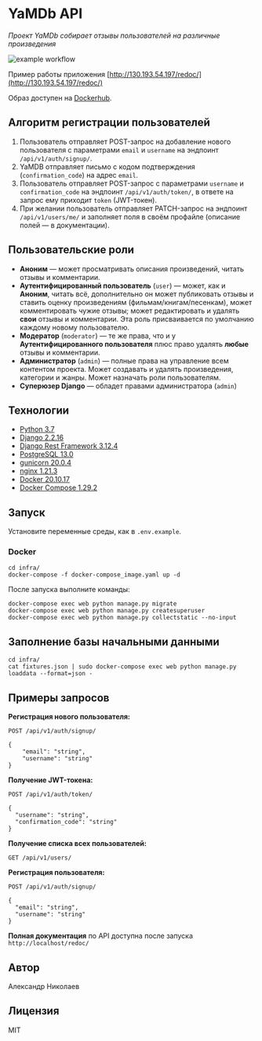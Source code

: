 # YaMDb API

_Проект YaMDb собирает отзывы пользователей на различные произведения_

![example workflow](https://github.com/aVeter77/yamdb_final/actions/workflows/yamdb_workflow.yml/badge.svg)

Пример работы приложения [http://130.193.54.197/redoc/](http://130.193.54.197/redoc/)

Образ доступен на [Dockerhub](https://hub.docker.com/r/aveter77/api_yamdb/tags).
## Алгоритм регистрации пользователей
1. Пользователь отправляет POST-запрос на добавление нового пользователя с параметрами `email` и `username` на эндпоинт `/api/v1/auth/signup/`.
2. YaMDB отправляет письмо с кодом подтверждения (`confirmation_code`) на адрес `email`.
3. Пользователь отправляет POST-запрос с параметрами `username` и `confirmation_code` на эндпоинт `/api/v1/auth/token/`, в ответе на запрос ему приходит `token` (JWT-токен).
4. При желании пользователь отправляет PATCH-запрос на эндпоинт `/api/v1/users/me/` и заполняет поля в своём профайле (описание полей — в документации).

## Пользовательские роли

- **Аноним** — может просматривать описания произведений, читать отзывы и комментарии.
- **Аутентифицированный пользователь** (`user`) — может, как и **Аноним**, читать всё, дополнительно он может публиковать отзывы и ставить оценку произведениям (фильмам/книгам/песенкам), может комментировать чужие отзывы; может редактировать и удалять **свои** отзывы и комментарии. Эта роль присваивается по умолчанию каждому новому пользователю.
- **Модератор** (`moderator`) — те же права, что и у **Аутентифицированного пользователя** плюс право удалять **любые** отзывы и комментарии.
- **Администратор** (`admin`) — полные права на управление всем контентом проекта. Может создавать и удалять произведения, категории и жанры. Может назначать роли пользователям.
- **Суперюзер Django** — обладет правами администратора (`admin`)

## Технологии
- [Python 3.7](https://www.python.org/)
- [Django 2.2.16](https://www.djangoproject.com/)
- [Django Rest Framework 3.12.4](https://www.django-rest-framework.org/)
- [PostgreSQL 13.0](https://www.postgresql.org/)
- [gunicorn 20.0.4](https://pypi.org/project/)
- [nginx 1.21.3](https://nginx.org/ru/)
- [Docker 20.10.17](https://www.docker.com/)
- [Docker Compose 1.29.2](https://docs.docker.com/compose/)

## Запуск

Установите переменные среды, как в `.env.example`.
### Docker
```
cd infra/
docker-compose -f docker-compose_image.yaml up -d
```
После запуска выполните команды:
```
docker-compose exec web python manage.py migrate
docker-compose exec web python manage.py createsuperuser
docker-compose exec web python manage.py collectstatic --no-input 
```

## Заполнение базы начальными данными
```
cd infra/
cat fixtures.json | sudo docker-compose exec web python manage.py loaddata --format=json -
```

## Примеры запросов

**Регистрация нового пользователя:**
```
POST /api/v1/auth/signup/
```
```
{
    "email": "string",
    "username": "string"
}
```
**Получение JWT-токена:**

```
POST /api/v1/auth/token/
```
```
{
  "username": "string",
  "confirmation_code": "string"
}
```

**Получение списка всех пользователей:**

```
GET /api/v1/users/
```

**Регистрация пользователя:**

```
POST /api/v1/auth/signup/
```
```
{
  "email": "string",
  "username": "string"
}
```
**Полная документация** по API доступна после запуска `http://localhost/redoc/`

## Автор
Александр Николаев

## Лицензия

MIT
